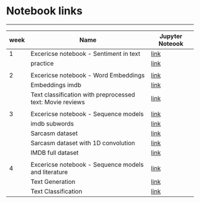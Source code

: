 # Notebook links

________

| week | Name                                                      | Jupyter Noteook                                                                                                                                                                                                     |
| ---- | --------------------------------------------------------- | ------------------------------------------------------------------------------------------------------------------------------------------------------------------------------------------------------------------- |
| 1    | Excericse notebook - Sentiment in text                    | [link](https://nbviewer.jupyter.org/github/veb-101/Tensorflow-Speicialization/blob/master/Course%203%20-%20NLP%20in%20TensorFlow/week%201%20-%20Sentiment%20in%20text/Exercise_question.ipynb)                      |
|      | practice                                                  | [link](https://nbviewer.jupyter.org/github/veb-101/Tensorflow-Speicialization/blob/master/Course%203%20-%20NLP%20in%20TensorFlow/week%201%20-%20Sentiment%20in%20text/practice.ipynb)                               |
|      |                                                           |                                                                                                                                                                                                                     |
| 2    | Excericse notebook - Word Embeddings                      | [link](https://nbviewer.jupyter.org/github/veb-101/Tensorflow-Speicialization/blob/master/Course%203%20-%20NLP%20in%20TensorFlow/week%202%20-%20Word%20Embeddings/Exercise_Question.ipynb)                          |
|      | Embeddings imdb                                           | [link](https://nbviewer.jupyter.org/github/veb-101/Tensorflow-Speicialization/blob/master/Course%203%20-%20NLP%20in%20TensorFlow/week%202%20-%20Word%20Embeddings/Week_2_1_Embedding_imdb.ipynb)                    |
|      | Text classification with preprocessed text: Movie reviews | [link](https://nbviewer.jupyter.org/github/veb-101/Tensorflow-Speicialization/blob/master/Course%203%20-%20NLP%20in%20TensorFlow/week%202%20-%20Word%20Embeddings/Week_2_2_imdb_subwords.ipynb)                     |
|      |                                                           |                                                                                                                                                                                                                     |
| 3    | Excericse notebook - Sequence models                      | [link](https://nbviewer.jupyter.org/github/veb-101/Tensorflow-Speicialization/blob/master/Course%203%20-%20NLP%20in%20TensorFlow/week%203%20-%20Sequence%20models/Exercise_Answer.ipynb)                            |
|      | imdb subwords                                             | [link](https://nbviewer.jupyter.org/github/veb-101/Tensorflow-Speicialization/blob/master/Course%203%20-%20NLP%20in%20TensorFlow/week%203%20-%20Sequence%20models/Week_3_1_imdb_subwords.ipynb)                     |
|      | Sarcasm dataset                                           | [link](https://nbviewer.jupyter.org/github/veb-101/Tensorflow-Speicialization/blob/master/Course%203%20-%20NLP%20in%20TensorFlow/week%203%20-%20Sequence%20models/Week_3_2_sarcasm.ipynb)                           |
|      | Sarcasm dataset with 1D convolution                       | [link](https://nbviewer.jupyter.org/github/veb-101/Tensorflow-Speicialization/blob/master/Course%203%20-%20NLP%20in%20TensorFlow/week%203%20-%20Sequence%20models/Week_3_2_sarcasm_conv_.ipynb)                     |
|      | IMDB full dataset                                         | [link](https://nbviewer.jupyter.org/github/veb-101/Tensorflow-Speicialization/blob/master/Course%203%20-%20NLP%20in%20TensorFlow/week%203%20-%20Sequence%20models/Week_3_3_IMDB_full.ipynb)                         |
|      |                                                           |                                                                                                                                                                                                                     |
| 4    | Excericse notebook - Sequence models and literature       | [link](https://nbviewer.jupyter.org/github/veb-101/Tensorflow-Speicialization/blob/master/Course%203%20-%20NLP%20in%20TensorFlow/week%204%20-%20Sequence%20models%20and%20literature/Exercise_Question.ipynb)       |
|      | Text Generation                                           | [link](https://nbviewer.jupyter.org/github/veb-101/Tensorflow-Speicialization/blob/master/Course%203%20-%20NLP%20in%20TensorFlow/week%204%20-%20Sequence%20models%20and%20literature/text_generation.ipynb)         |
|      | Text Classification                                       | [link](https://nbviewer.jupyter.org/github/veb-101/Tensorflow-Speicialization/blob/master/Course%203%20-%20NLP%20in%20TensorFlow/week%204%20-%20Sequence%20models%20and%20literature/text_classification_rnn.ipynb) |

